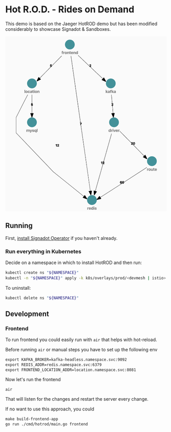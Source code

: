 # Hot R.O.D. - Rides on Demand

This demo is based on the Jaeger HotROD demo but has 
been modified considerably to showcase Signadot & Sandboxes.

![image](/docs/graph.png)

## Running

First, [install Signadot Operator](https://www.signadot.com/docs/installation/signadot-operator)
if you haven't already.

### Run everything in Kubernetes

Decide on a namespace in which to install HotROD and then run:

```sh
kubectl create ns "${NAMESPACE}"
kubectl -n "${NAMESPACE}" apply -k k8s/overlays/prod/<devmesh | istio>
```

To uninstall:

```bash
kubectl delete ns "${NAMESPACE}"
```


## Development

### Frontend

To run frontend you could easily run with `air` that helps with hot-reload. 

Before running `air` or manual steps you have to set up the following env
```shell
export KAFKA_BROKER=kafka-headless.namespace.svc:9092
export REDIS_ADDR=redis.namespace.svc:6379
export FRONTEND_LOCATION_ADDR=location.namespace.svc:8081
```

Now let's run the frontend
```shell
air
```

That will listen for the changes and restart the server every change.

If no want to use this approach, you could
```shell
make build-frontend-app
go run ./cmd/hotrod/main.go frontend
```
